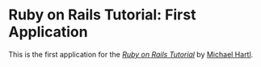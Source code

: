 # Ruby on Rails Tutorial: First Application

This is the first application for the [*Ruby on Rails Tutorial*](http://railstutorial.org/) by [Michael Hartl](http://michaelhartl.com).